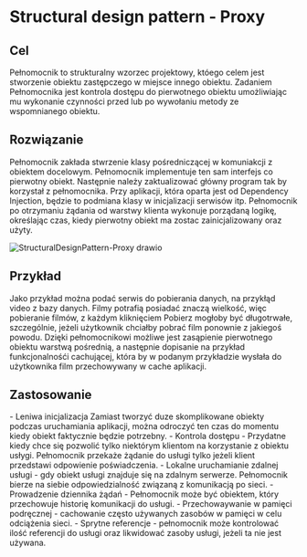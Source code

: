 <h1>Structural design pattern - Proxy</h1>
<h2>Cel</h2>
Pełnomocnik to strukturalny wzorzec projektowy, któego celem jest stworzenie obiektu zastępczego w miejsce innego obiektu.
Zadaniem Pełnomocnika jest kontrola dostępu do pierwotnego obiektu umożliwiając mu wykonanie czynności przed lub po wywołaniu metody ze wspomnianego obiektu.

<h2>Rozwiązanie</h2>
Pełnomocnik zakłada stwrzenie klasy pośredniczącej w komuniakcji z obiektem docelowym. Pełnomocnik implementuje ten sam interfejs co pierwotny obiekt.
Następnie należy zaktualizować główny program tak by korzystał z pełnomocnika. Przy aplikacji, która oparta jest od Dependency Injection, będzie to podmiana klasy w inicjalizacji serwisów itp.
Pełnomocnik po otrzymaniu żądania od warstwy klienta wykonuje porządaną logikę, określając czas, kiedy pierwotny obiekt ma zostac zainicjalizowany oraz użyty.

![StructuralDesignPattern-Proxy drawio](https://user-images.githubusercontent.com/17592328/211599165-aa7d6ad2-8fe4-4341-bd00-abaf0f2a8ebc.svg)

<h2>Przykład</h2>
Jako przykład można podać serwis do pobierania danych, na przykłąd video z bazy danych. 
Filmy potrafią posiadać znaczą wielkość, więc pobieranie filmów, z każdym kliknięciem Pobierz mogłoby być długotrwałe, szczególnie, jeżeli użytkownik chciałby pobrać film ponownie z jakiegoś powodu.
Dzięki pełnomocnikowi możliwe jest zasąpienie pierwotnego obiektu warstwą pośrednią, a następnie dopisanie na przykład funkcjonalnośći cachującej, która by w podanym przykładzie wysłała do użytkownika film przechowywany w cache aplikacji.

<h2>Zastosowanie</h2>
- Leniwa inicjalizacja 
Zamiast tworzyć duze skomplikowane obiekty podczas uruchamiania aplikacji, można odroczyć ten czas do momentu kiedy obiekt faktycznie będzie potrzebny.
- Kontrola dostępu - Przydatne kiedy chce się pozwolić tylko niektórym klientom na korzystanie z obiektu usłygi.
Pełnomocnik przekaże żądanie do usługi tylko jeżeli klient przedstawi odpowienie poświadczenia.
- Lokalne uruchamianie zdalnej usługi - gdy obiekt usługi znajduje się na zdalnym serwerze.
Pełnomocnik bierze na siebie odpowiedzialność związaną z komunikacją po sieci.
- Prowadzenie dziennika żądań - Pełnomocnik może być obiektem, który przechowuje historię komunikacji do usługi.
- Przechowaywanie w pamięci podręcznej - cachowanie często używanych zasobów w pamięci w celu odciążenia sieci.
- Sprytne referencje - pełnomocnik może kontrolować ilość referencji do usługi oraz likwidować zasoby usługi, jeżeli ta nie jest używana.
